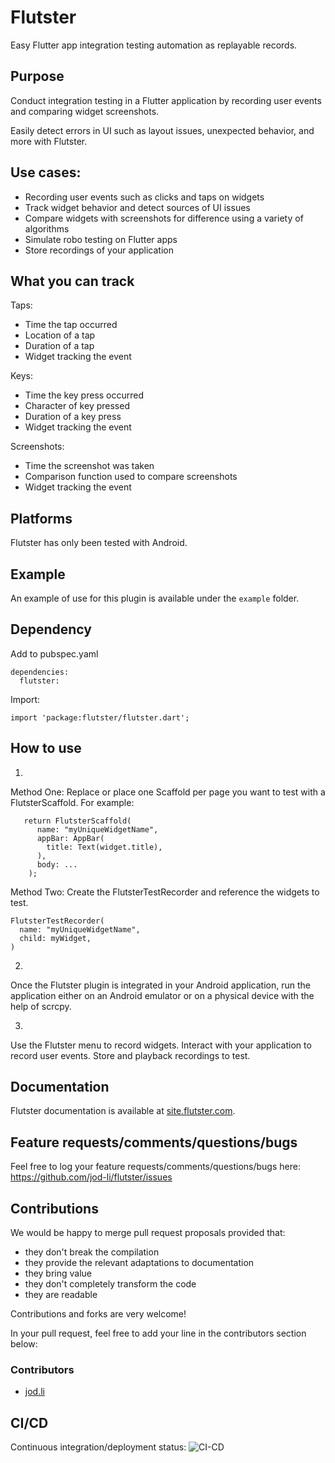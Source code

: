 # Flutster

Easy Flutter app integration testing automation as replayable records. 

## Purpose
Conduct integration testing in a Flutter application by recording user events and comparing widget screenshots.

Easily detect errors in UI such as layout issues, unexpected behavior, and more with Flutster. 

## Use cases:
* Recording user events such as clicks and taps on widgets
* Track widget behavior and detect sources of UI issues
* Compare widgets with screenshots for difference using a variety of algorithms
* Simulate robo testing on Flutter apps
* Store recordings of your application 

## What you can track
Taps:
* Time the tap occurred
* Location of a tap
* Duration of a tap
* Widget tracking the event

Keys:
* Time the key press occurred
* Character of key pressed
* Duration of a key press
* Widget tracking the event

Screenshots:
* Time the screenshot was taken
* Comparison function used to compare screenshots
* Widget tracking the event

## Platforms

Flutster has only been tested with Android.

## Example

An example of use for this plugin is available under the `example` folder.

## Dependency
Add to pubspec.yaml
```
dependencies:
  flutster:
```

Import:
```
import 'package:flutster/flutster.dart';
```

## How to use
1)
Method One:
Replace or place one Scaffold per page you want to test with a FlutsterScaffold. For example:
```
   return FlutsterScaffold(
      name: "myUniqueWidgetName",
      appBar: AppBar(
        title: Text(widget.title),
      ),
      body: ...
    );
```
Method Two:
Create the FlutsterTestRecorder and reference the widgets to test. 
```
FlutsterTestRecorder(
  name: "myUniqueWidgetName",
  child: myWidget,
)
```
2)
Once the Flutster plugin is integrated in your Android application, run the application either on an Android emulator or on a physical device with the help of scrcpy.

3)
Use the Flutster menu to record widgets. Interact with your application to record user events. Store and playback recordings to test. 

## Documentation

Flutster documentation is available at [site.flutster.com](https://site.flutster.com).

## Feature requests/comments/questions/bugs

Feel free to log your feature requests/comments/questions/bugs here:
https://github.com/jod-li/flutster/issues

## Contributions

We would be happy to merge pull request proposals provided that:
* they don't break the compilation
* they provide the relevant adaptations to documentation
* they bring value
* they don't completely transform the code
* they are readable

Contributions and forks are very welcome!

In your pull request, feel free to add your line in the contributors section below:

### Contributors

* [jod.li](https://github.com/jod-li/)

## CI/CD

Continuous integration/deployment status: ![CI-CD](https://github.com/jod-li/flutster/workflows/CI-CD/badge.svg)
